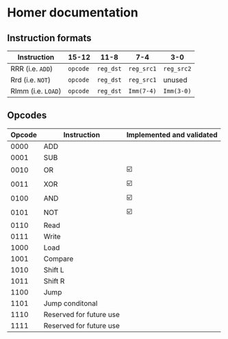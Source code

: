 # Homer documentation

## Instruction formats

| Instruction        | 15-12    | 11-8      | 7-4        | 3-0        |
| ------------------ | -------- | --------- | ---------- | ---------- |
| RRR (i.e. `ADD`)   | `opcode` | `reg_dst` | `reg_src1` | `reg_src2` |
| Rrd (i.e. `NOT`)   | `opcode` | `reg_dst` | `reg_src1` | unused     |
| RImm (i.e. `LOAD`) | `opcode` | `reg_dst` | `Imm(7-4)` | `Imm(3-0)` |

## Opcodes

| Opcode | Instruction             | Implemented and validated |
| ------ | ----------------------- | ------------------------- |
| 0000   | ADD                     |                           |
| 0001   | SUB                     |                           |
| 0010   | OR                      | :ballot_box_with_check:   |
| 0011   | XOR                     | :ballot_box_with_check:   |
| 0100   | AND                     | :ballot_box_with_check:   |
| 0101   | NOT                     | :ballot_box_with_check:   |
| 0110   | Read                    |                           |
| 0111   | Write                   |                           |
| 1000   | Load                    |                           |
| 1001   | Compare                 |                           |
| 1010   | Shift L                 |                           |
| 1011   | Shift R                 |                           |
| 1100   | Jump                    |                           |
| 1101   | Jump conditonal         |                           |
| 1110   | Reserved for future use |                           |
| 1111   | Reserved for future use |                           |